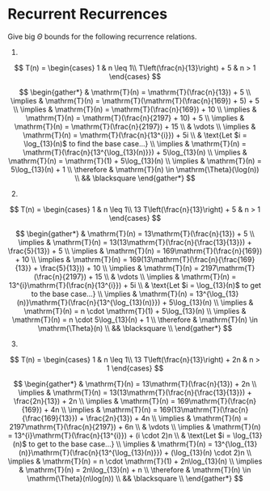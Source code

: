 # Recurrent Recurrences

Give big $\Theta$ bounds for the following recurrence relations.

1. 
$$ T(n) =
    \begin{cases}
        1 & n \leq 1\\
        T\left(\frac{n}{13}\right) + 5 & n > 1
    \end{cases}
$$

$$
\begin{gather*}
& \mathrm{T}(n) = \mathrm{T}(\frac{n}{13}) + 5 \\
\implies & \mathrm{T}(n) = \mathrm{T}(\mathrm{T}(\frac{n}{169}) + 5) + 5 \\
\implies & \mathrm{T}(n) = \mathrm{T}(\frac{n}{169}) + 10 \\
\implies & \mathrm{T}(n) = \mathrm{T}(\frac{n}{2197} + 10) + 5 \\
\implies & \mathrm{T}(n) = \mathrm{T}(\frac{n}{2197}) + 15 \\
& \vdots \\
\implies & \mathrm{T}(n) = \mathrm{T}(\frac{n}{13^{i}}) + 5i \\
& \text{Let $i = \log_{13}(n)$ to find the base case...} \\
\implies & \mathrm{T}(n) = \mathrm{T}(\frac{n}{13^{\log_{13}(n)}}) + 5\log_{13}(n) \\
\implies & \mathrm{T}(n) = \mathrm{T}(1) + 5\log_{13}(n) \\
\implies & \mathrm{T}(n) = 5\log_{13}(n) + 1 \\
\therefore & \mathrm{T}(n) \in \mathrm{\Theta}(\log(n)) \\
&& \blacksquare
\end{gather*}
$$



2. 
$$ T(n) =
    \begin{cases}
        1 & n \leq 1\\
        13 T\left(\frac{n}{13}\right) + 5 & n > 1
    \end{cases}
$$



$$
\begin{gather*}
& \mathrm{T}(n) = 13\mathrm{T}(\frac{n}{13}) + 5 \\
\implies & \mathrm{T}(n) = 13(13\mathrm{T}(\frac{n}{\frac{13}{13}}) + \frac{5}{13}) + 5 \\
\implies & \mathrm{T}(n) = 169\mathrm{T}(\frac{n}{169}) + 10 \\
\implies & \mathrm{T}(n) = 169(13\mathrm{T}(\frac{n}{\frac{169}{13}} + \frac{5}{13})) + 10 \\
\implies & \mathrm{T}(n) = 2197\mathrm{T}(\frac{n}{2197}) + 15 \\
& \vdots \\
\implies & \mathrm{T}(n) = 13^{i}\mathrm{T}(\frac{n}{13^{i}}) + 5i \\
& \text{Let $i = \log_{13}(n)$ to get to the base case...} \\
\implies & \mathrm{T}(n) = 13^{\log_{13}(n)}\mathrm{T}(\frac{n}{13^{\log_{13}(n)}}) + 5\log_{13}(n) \\
\implies & \mathrm{T}(n) = n \cdot \mathrm{T}(1) + 5\log_{13}(n) \\
\implies & \mathrm{T}(n) = n \cdot 5\log_{13}(n) + 1 \\
\therefore & \mathrm{T}(n) \in \mathrm{\Theta}(n) \\
&& \blacksquare \\
\end{gather*}
$$



3. 
$$ T(n) =
    \begin{cases}
        1 & n \leq 1\\
        13 T\left(\frac{n}{13}\right) + 2n & n > 1
    \end{cases}
$$



$$
\begin{gather*}
& \mathrm{T}(n) = 13\mathrm{T}(\frac{n}{13}) + 2n \\
\implies & \mathrm{T}(n) = 13(13\mathrm{T}(\frac{n}{\frac{13}{13}}) + \frac{2n}{13}) + 2n \\
\implies & \mathrm{T}(n) = 169\mathrm{T}(\frac{n}{169}) + 4n \\
\implies & \mathrm{T}(n) = 169(13\mathrm{T}(\frac{n}{\frac{169}{13}}) + \frac{2n}{13}) + 4n \\
\implies & \mathrm{T}(n) = 2197\mathrm{T}(\frac{n}{2197}) + 6n \\
& \vdots \\
\implies & \mathrm{T}(n) = 13^{i}\mathrm{T}(\frac{n}{13^{i}}) + (i \cdot 2)n \\
& \text{Let $i = \log_{13}(n)$ to get to the base case...} \\
\implies & \mathrm{T}(n) = 13^{\log_{13}(n)}\mathrm{T}(\frac{n}{13^{\log_{13}(n)}}) + (\log_{13}(n) \cdot 2)n \\
\implies & \mathrm{T}(n) = n \cdot \mathrm{T}(1) + 2n\log_{13}(n) \\
\implies & \mathrm{T}(n) = 2n\log_{13}(n) + n \\
\therefore & \mathrm{T}(n) \in \mathrm{\Theta}(n\log(n)) \\
&& \blacksquare \\
\end{gather*}
$$

